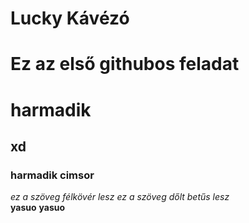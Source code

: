 # Lucky Kávézó
# Ez az első githubos feladat
# harmadik
## xd 
### harmadik cimsor 
_ez a szöveg félkövér lesz_
*ez a szöveg dőlt betűs lesz*   
__yasuo__
**yasuo**